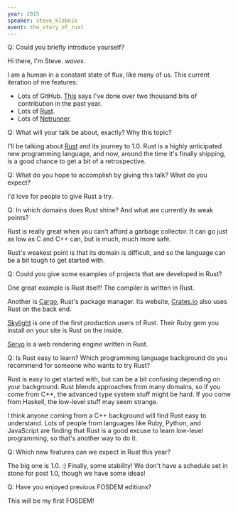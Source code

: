 ```yaml
---
year: 2015
speaker: steve_klabnik 
event: the_story_of_rust 
---
```


Q: Could you briefly introduce yourself?

Hi there, I'm Steve. *waves*.

I am a human in a constant state of flux, like many of us. This
current iteration of me features:

 * Lots of GitHub. [This](https://github.com/steveklabnik/) says I've
done over two thousand bits of contribution in the past year.
 * Lots of [Rust](http://blog.rust-lang.org/2014/12/12/Core-Team.html).
 * Lots of [Netrunner](http://www.fantasyflightgames.com/edge_minisite.asp?eidm=207).

Q: What will your talk be about, exactly? Why this topic? 

I'll be talking about [Rust](http://www.rust-lang.org/) and its
journey to 1.0. Rust is a highly anticipated new programming language,
and now, around the time it's finally shipping, is a good chance to
get a bit of a retrospective.

Q: What do you hope to accomplish by giving this talk? What do you expect? 

I'd love for people to give Rust a try.

Q: In which domains does Rust shine? And what are currently its weak points? 

Rust is really great when you can't afford a garbage collector. It can
go just as low as C and C++ can, but is much, much more safe.

Rust's weakest point is that its domain is difficult, and so the
language can be a bit tough to get started with.

Q: Could you give some examples of projects that are developed in Rust? 

One great example is Rust itself! The compiler is written in Rust.

Another is [Cargo](https://github.com/rust-lang/cargo/), Rust's
package manager. Its website, [Crates.io](http://crates.io) also uses
Rust on the back end.

[Skylight](https://www.skylight.io/) is one of the first production
users of Rust. Their Ruby gem you install on your site is Rust on the
inside.

[Servo](https://github.com/servo/servo) is a web rendering engine
written in Rust.

Q: Is Rust easy to learn? Which programming language background do you recommend for someone who wants to try Rust? 

Rust is easy to get started with, but can be a bit confusing depending
on your background. Rust blends approaches from many domains, so if
you come from C++, the advanced type system stuff might be hard. If
you come from Haskell, the low-level stuff may seem strange.

I think anyone coming from a C++ background will find Rust easy to
understand. Lots of people from languages like Ruby, Python, and
JavaScript are finding that Rust is a good excuse to learn low-level
programming, so that's another way to do it.

Q: Which new features can we expect in Rust this year? 

The big one is 1.0. :) Finally, some stability! We don't have a
schedule set in stone for post 1.0, though we have some ideas!

Q: Have you enjoyed previous FOSDEM editions? 

This will be my first FOSDEM!
